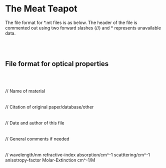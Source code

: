 # The Meat Teapot


The file format for *.mt files is as below.
The header of the file is commented out using two forward slashes (//) and * represents unavailable data.

<br><br>  

## File format for optical properties
<br><br>  

// Name of material
<br><br>  
// Citation of original paper/database/other
<br><br>  
// Date and author of this file
<br><br>  
// General comments if needed
<br><br>  
// wavelength/nm   refractive-index   absorption/cm^-1   scatttering/cm^-1   anisotropy-factor   Molar-Extinction cm^-1/M
